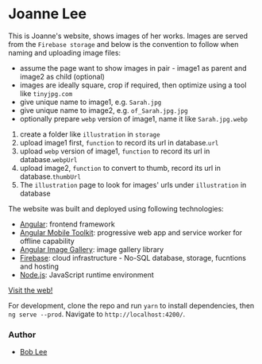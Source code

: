 # Joanne Lee

This is Joanne's website, shows images of her works. Images are served from the `Firebase storage` and below is the convention to follow when naming and uploading image files:

- assume the page want to show images in pair - image1 as parent and image2 as child (optional)
- images are ideally square, crop if required, then optimize using a tool like `tinyjpg.com`
- give unique name to image1, e.g. `Sarah.jpg`
- give unique name to image2, e.g. `of_Sarah.jpg.jpg`
- optionally prepare `webp` version of image1, name it like `Sarah.jpg.webp`

1. create a folder like `illustration` in `storage`
2. upload image1 first, `function` to record its url in database.`url`
3. upload `webp` version of image1, `function` to record its url in database.`webpUrl`
4. upload image2, `function` to convert to thumb, record its url in database.`thumbUrl`
5. The `illustration` page to look for images' urls under `illustration` in database

The website was built and deployed using following technologies: 
* [Angular](https://angular.io/): frontend framework
* [Angular Mobile Toolkit](https://github.com/angular/mobile-toolkit): progressive web app and service worker for offline capability
* [Angular Image Gallery](https://github.com/BenjaminBrandmeier/angular2-image-gallery): image gallery library
* [Firebase](https://firebase.google.com/): cloud infrastructure - No-SQL database, storage, fucntions and hosting
* [Node.js](https://nodejs.org): JavaScript runtime environment

[Visit the web!](https://joanne-lee.firebaseapp.com/home)

For development, clone the repo and run `yarn` to install dependencies, then `ng serve --prod`. Navigate to `http://localhost:4200/`.

### Author
* [Bob Lee](mailto:bob.bumsuk.lee@gmail.com)
